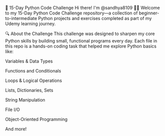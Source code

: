 🐍 15-Day Python Code Challenge
Hi there! I'm @sandhya8109 👩‍💻
Welcome to my 15-Day Python Code Challenge repository—a collection of beginner-to-intermediate Python projects and exercises completed as part of my Udemy learning journey.

🔍 About the Challenge
This challenge was designed to sharpen my core Python skills by building small, functional programs every day. Each file in this repo is a hands-on coding task that helped me explore Python basics like:

Variables & Data Types

Functions and Conditionals

Loops & Logical Operations

Lists, Dictionaries, Sets

String Manipulation

File I/O

Object-Oriented Programming

And more!

